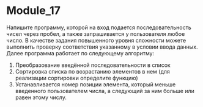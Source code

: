 # Module_17
Напишите программу, которой на вход подается последовательность чисел через пробел, а также запрашивается у пользователя любое число.  В качестве задания повышенного уровня сложности можете выполнить проверку соответствия указанному в условии ввода данных.  Далее программа работает по следующему алгоритму:  
1. Преобразование введённой последовательности в список  
2. Сортировка списка по возрастанию элементов в нем (для реализации сортировки определите функцию)  
3. Устанавливается номер позиции элемента, который меньше введенного пользователем числа, а следующий за ним больше или равен этому числу.
